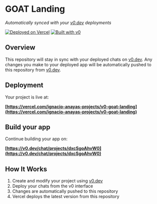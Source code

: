 # GOAT Landing

*Automatically synced with your [v0.dev](https://v0.dev) deployments*

[![Deployed on Vercel](https://img.shields.io/badge/Deployed%20on-Vercel-black?style=for-the-badge&logo=vercel)](https://vercel.com/ignacio-anayas-projects/v0-goat-landing)
[![Built with v0](https://img.shields.io/badge/Built%20with-v0.dev-black?style=for-the-badge)](https://v0.dev/chat/projects/dxcSgoAhvW0)

## Overview

This repository will stay in sync with your deployed chats on [v0.dev](https://v0.dev).
Any changes you make to your deployed app will be automatically pushed to this repository from [v0.dev](https://v0.dev).

## Deployment

Your project is live at:

**[https://vercel.com/ignacio-anayas-projects/v0-goat-landing](https://vercel.com/ignacio-anayas-projects/v0-goat-landing)**

## Build your app

Continue building your app on:

**[https://v0.dev/chat/projects/dxcSgoAhvW0](https://v0.dev/chat/projects/dxcSgoAhvW0)**

## How It Works

1. Create and modify your project using [v0.dev](https://v0.dev)
2. Deploy your chats from the v0 interface
3. Changes are automatically pushed to this repository
4. Vercel deploys the latest version from this repository